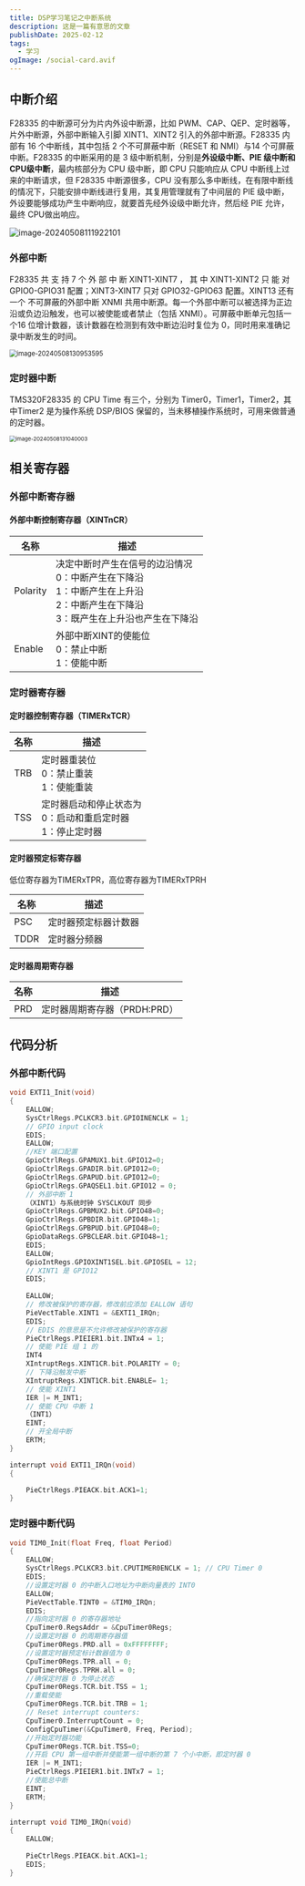 ```yaml
---
title: DSP学习笔记之中断系统
description: 这是一篇有意思的文章
publishDate: 2025-02-12
tags:
  - 学习
ogImage: /social-card.avif
---
```

## 中断介绍

F28335 的中断源可分为片内外设中断源，比如 PWM、CAP、QEP、定时器等，片外中断源，外部中断输入引脚 XINT1、XINT2 引入的外部中断源。F28335 内部有 16 个中断线，其中包括 2 个不可屏蔽中断（RESET 和 NMI）与14 个可屏蔽中断。F28335 的中断采用的是 3 级中断机制，分别是**外设级中断、PIE 级中断和 CPU级中断**，最内核部分为 CPU 级中断，即 CPU 只能响应从 CPU 中断线上过来的中断请求，但 F28335 中断源很多，CPU 没有那么多中断线，在有限中断线的情况下，只能安排中断线进行复用，其复用管理就有了中间层的 PIE 级中断，外设要能够成功产生中断响应，就要首先经外设级中断允许，然后经 PIE 允许，最终 CPU做出响应。

![image-20240508111922101](https://al-picgo.oss-cn-shanghai.aliyuncs.com/typora-tu-chuang/image-20240508111922101.png)

### 外部中断

F28335 共 支 持 7 个 外 部 中 断 XINT1-XINT7 ， 其 中 XINT1-XINT2 只 能 对GPIO0-GPIO31 配置；XINT3-XINT7 只对 GPIO32-GPIO63 配置。XINT13 还有一个
不可屏蔽的外部中断 XNMI 共用中断源。每一个外部中断可以被选择为正边沿或负边沿触发，也可以被使能或者禁止（包括 XNMI）。可屏蔽中断单元包括一个16 位增计数器，该计数器在检测到有效中断边沿时复位为 0，同时用来准确记录中断发生的时间。

<img src="https://al-picgo.oss-cn-shanghai.aliyuncs.com/typora-tu-chuang/image-20240508130953595.png" alt="image-20240508130953595" style="zoom: 80%;" />

### 定时器中断

TMS320F28335 的 CPU Time 有三个，分别为 Timer0，Timer1，Timer2，其中Timer2 是为操作系统 DSP/BIOS 保留的，当未移植操作系统时，可用来做普通的定时器。

<img src="https://al-picgo.oss-cn-shanghai.aliyuncs.com/typora-tu-chuang/image-20240508131040003.png" alt="image-20240508131040003" style="zoom:67%;" />

## 相关寄存器

### 外部中断寄存器

#### 外部中断控制寄存器（XINTnCR）

| 名称     | 描述                                                         |
| -------- | ------------------------------------------------------------ |
| Polarity | 决定中断时产生在信号的边沿情况<br />0：中断产生在下降沿<br />1：中断产生在上升沿<br />2：中断产生在下降沿<br />3：既产生在上升沿也产生在下降沿 |
| Enable   | 外部中断XINT的使能位<br />0：禁止中断<br />1：使能中断       |

### 定时器寄存器

#### 定时器控制寄存器（TIMERxTCR）

| 名称 | 描述                                                         |
| ---- | ------------------------------------------------------------ |
| TRB  | 定时器重装位<br />0：禁止重装<br />1：使能重装               |
| TSS  | 定时器启动和停止状态为<br />0：启动和重启定时器<br />1：停止定时器 |

#### 定时器预定标寄存器

低位寄存器为TIMERxTPR，高位寄存器为TIMERxTPRH

| 名称 | 描述                 |
| ---- | -------------------- |
| PSC  | 定时器预定标器计数器 |
| TDDR | 定时器分频器         |

#### 定时器周期寄存器

| 名称 | 描述                         |
| ---- | ---------------------------- |
| PRD  | 定时器周期寄存器（PRDH:PRD） |

## 代码分析

### 外部中断代码

```C
void EXTI1_Init(void)
{
    EALLOW;
    SysCtrlRegs.PCLKCR3.bit.GPIOINENCLK = 1;
    // GPIO input clock
    EDIS;
    EALLOW;
    //KEY 端口配置
    GpioCtrlRegs.GPAMUX1.bit.GPIO12=0;
    GpioCtrlRegs.GPADIR.bit.GPIO12=0;
    GpioCtrlRegs.GPAPUD.bit.GPIO12=0;
    GpioCtrlRegs.GPAQSEL1.bit.GPIO12 = 0;
    // 外部中断 1
    （XINT1）与系统时钟 SYSCLKOUT 同步
    GpioCtrlRegs.GPBMUX2.bit.GPIO48=0;
    GpioCtrlRegs.GPBDIR.bit.GPIO48=1;
    GpioCtrlRegs.GPBPUD.bit.GPIO48=0;
    GpioDataRegs.GPBCLEAR.bit.GPIO48=1;
    EDIS;
    EALLOW;
    GpioIntRegs.GPIOXINT1SEL.bit.GPIOSEL = 12;
    // XINT1 是 GPIO12
    EDIS;
    
    EALLOW;
    // 修改被保护的寄存器，修改前应添加 EALLOW 语句
    PieVectTable.XINT1 = &EXTI1_IRQn;
    EDIS;
    // EDIS 的意思是不允许修改被保护的寄存器
    PieCtrlRegs.PIEIER1.bit.INTx4 = 1;
    // 使能 PIE 组 1 的
    INT4
    XIntruptRegs.XINT1CR.bit.POLARITY = 0;
    // 下降沿触发中断
    XIntruptRegs.XINT1CR.bit.ENABLE= 1;
    // 使能 XINT1
    IER |= M_INT1;
    // 使能 CPU 中断 1
    （INT1）
    EINT;
    // 开全局中断
    ERTM;
}

interrupt void EXTI1_IRQn(void)
{

	PieCtrlRegs.PIEACK.bit.ACK1=1;
}
```

### 定时器中断代码

```C
void TIM0_Init(float Freq, float Period)
{
    EALLOW;
    SysCtrlRegs.PCLKCR3.bit.CPUTIMER0ENCLK = 1; // CPU Timer 0
    EDIS;
    //设置定时器 0 的中断入口地址为中断向量表的 INT0
    EALLOW;
    PieVectTable.TINT0 = &TIM0_IRQn;
    EDIS;
    //指向定时器 0 的寄存器地址
    CpuTimer0.RegsAddr = &CpuTimer0Regs;
    //设置定时器 0 的周期寄存器值
    CpuTimer0Regs.PRD.all = 0xFFFFFFFF;
    //设置定时器预定标计数器值为 0
    CpuTimer0Regs.TPR.all = 0;
    CpuTimer0Regs.TPRH.all = 0;
    //确保定时器 0 为停止状态
    CpuTimer0Regs.TCR.bit.TSS = 1;
    //重载使能
    CpuTimer0Regs.TCR.bit.TRB = 1;
    // Reset interrupt counters:
    CpuTimer0.InterruptCount = 0;
    ConfigCpuTimer(&CpuTimer0, Freq, Period);
    //开始定时器功能
    CpuTimer0Regs.TCR.bit.TSS=0;
    //开启 CPU 第一组中断并使能第一组中断的第 7 个小中断，即定时器 0
    IER |= M_INT1;
    PieCtrlRegs.PIEIER1.bit.INTx7 = 1;
    //使能总中断
    EINT;
    ERTM;
}

interrupt void TIM0_IRQn(void)
{
	EALLOW;
	
	PieCtrlRegs.PIEACK.bit.ACK1=1;
	EDIS;
}

```

